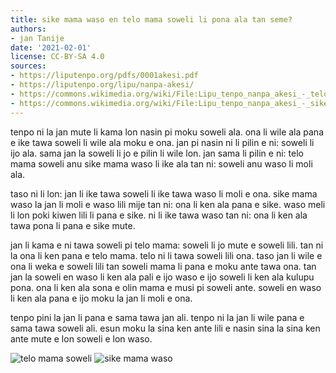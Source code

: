 ```yaml
---
title: sike mama waso en telo mama soweli li pona ala tan seme?
authors:
- jan Tanije
date: '2021-02-01'
license: CC-BY-SA 4.0
sources:
- https://liputenpo.org/pdfs/0001akesi.pdf
- https://liputenpo.org/lipu/nanpa-akesi/
- https://commons.wikimedia.org/wiki/File:Lipu_tenpo_nanpa_akesi_-_telo_mama_soweli.png
- https://commons.wikimedia.org/wiki/File:Lipu_tenpo_nanpa_akesi_-_sike_mama_waso.png
---
```


tenpo ni la jan mute li kama lon nasin pi moku soweli ala. ona li wile ala pana e ike tawa soweli li wile ala moku e ona. jan pi nasin ni li pilin e ni: soweli li ijo ala. sama jan la soweli li jo e pilin li wile lon. jan sama li pilin e ni: telo mama soweli anu sike mama waso li ike ala tan ni: soweli anu waso li moli ala.

taso ni li lon: jan li ike tawa soweli li ike tawa waso li moli e ona. sike mama waso la jan li moli e waso lili mije tan ni: ona li ken ala pana e sike. waso meli li lon poki kiwen lili li pana e sike. ni li ike tawa waso tan ni: ona li ken ala tawa pona li pana e sike mute.

jan li kama e ni tawa soweli pi telo mama: soweli li jo mute e soweli lili. tan ni la ona li ken pana e telo mama. telo ni li tawa soweli lili ona. taso jan li wile e ona li weka e soweli lili tan soweli mama li pana e moku ante tawa ona. tan jan la soweli en waso li ken ala pali e ijo waso e ijo soweli li ken ala kulupu pona. ona li ken ala sona e olin mama e musi pi soweli ante. soweli en waso li ken ala pana e ijo moku la jan li moli e ona.

tenpo pini la jan li pana e sama tawa jan ali. tenpo ni la jan li wile pana e sama tawa soweli ali. esun moku la sina ken ante lili e nasin sina la sina ken ante mute e lon soweli e lon waso.

![telo mama soweli](https://upload.wikimedia.org/wikipedia/commons/1/18/Lipu_tenpo_nanpa_akesi_-_telo_mama_soweli.png)
![sike mama waso](https://upload.wikimedia.org/wikipedia/commons/4/4e/Lipu_tenpo_nanpa_akesi_-_sike_mama_waso.png)